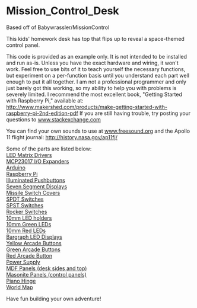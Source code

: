 Mission_Control_Desk
==============
Based off of Babywrassler/MissionControl

This kids' homework desk has top that flips up to reveal a space-themed control panel. 

This code is provided as an example only. It is not intended to be installed and run as-is. Unless you have the exact hardware and wiring, it won't work. Feel free to use bits of it to teach yourself the necessary functions, but experiment on a per-function basis until you understand each part well enough to put it all together. I am not a professional programmer and only just barely got this working, so my ability to help you with problems is severely limited. I recommend the most excellent book, "Getting Started with Raspberry Pi," available at: http://www.makershed.com/products/make-getting-started-with-raspberry-pi-2nd-edition-pdf If you are still having trouble, try posting your questions to www.stackexchange.com

You can find your own sounds to use at www.freesound.org and the Apollo 11 flight journal: http://history.nasa.gov/ap11fj/

Some of the parts are listed below:
<br><a href="http://www.adafruit.com/products/1427">LED Matrix Drivers</a>
<br><a href="http://www.adafruit.com/products/732">MCP23017 I/O Expanders</a> 
<br><a href="http://www.adafruit.com/products/501">Arduino</a>
<br><a href="http://www.adafruit.com/products/998">Raspberry Pi</a>
<br><a href="http://www.adafruit.com/products/491">Illuminated Pushbuttons</a> 
<br><a href="https://www.sparkfun.com/products/11405">Seven Segment Displays</a>
<br><a href="https://www.sparkfun.com/products/9278">Missile Switch Covers</a>
<br><a href="http://www.newark.com/multicomp/mcr13-7-05/switch-toggle-spdt-10a-125vac/dp/94T9288?ost=MCR13-7-05">SPDT Switches</a>
<br><a href="http://www.newark.com/multicomp/mcr13-5-01/switch-toggle-spst-10a-125vac/dp/94T9281?ost=MCR13-5-01">SPST Switches</a>
<br><a href="http://www.mouser.com/ProductDetail/CW-Industries/GRS-2011-2600/?qs=sGAEpiMZZMtNT9UGfLL4eOd3cDQgL8vMLSrsYhJeoyk%3d">Rocker Switches</a>
<br><a href="http://www.newark.com/kingbright/rtf-1090/mounting-clip-10mm-led/dp/97K8981?ost=RTF-1090">10mm LED holders</a>
<br><a href="http://www.adafruit.com/products/844">10mm Green LEDs</a>
<br><a href="http://www.adafruit.com/products/845">10mm Red LEDs</a>
<br><a href="http://www.adafruit.com/products/1719">Bargraph LED Displays</a> 
<br><a href="http://www.adafruit.com/product/474">Yellow Arcade Buttons</a>
<br><a href="http://www.adafruit.com/product/475">Green Arcade Buttons</a>
<br><a href="http://www.adafruit.com/product/473">Red Arcade Button</a>
<br><a href="http://www.adafruit.com/product/658">Power Supply</a>
<br><a href="http://www.homedepot.com/p/Unbranded-3-4-in-x-2-ft-x-4-ft-Medium-Density-Fiberboard-1508112/202089064">MDF Panels (desk sides and top)</a>
<br><a href="http://www.homedepot.com/p/Project-Panels-1-8-in-x-2-ft-x-4-ft-Hardboard-Tempered-7005015/202088786">Masonite Panels (control panels)</a>
<br><a href="http://www.homedepot.com/p/Everbilt-1-1-2-in-x-48-in-Bright-Nickel-Continuous-Hinge-15372/202034038">Piano Hinge</a>
<br><a href="http://www.amazon.com/Brewster-WPE99074-Stick-Dry-Erase-Marker/dp/B00408AAB2">World Map</a>

Have fun building your own adventure!
